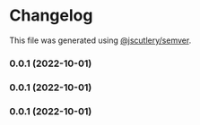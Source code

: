 # Changelog

This file was generated using [@jscutlery/semver](https://github.com/jscutlery/semver).

### 0.0.1 (2022-10-01)

### 0.0.1 (2022-10-01)

### 0.0.1 (2022-10-01)

